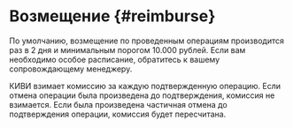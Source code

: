 # Возмещение {#reimburse}

По умолчанию, возмещение по проведенным операциям производится раз в 2 дня и  минимальным порогом 10.000 рублей. Если вам необходимо особое расписание, обратитесь к вашему сопровождающему менеджеру.

КИВИ взимает комиссию за каждую подтвержденную операцию. Если отмена операции была произведена до подтверждения, комиссия не взимается. Если была произведена частичная отмена до подтверждения операции, комиссия будет пересчитана.
